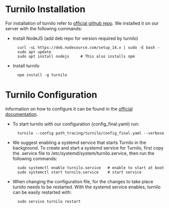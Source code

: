 # Turnilo Installation

For installation of turnilo refer to [official github repo](https://github.com/allegro/turnilo). We installed it on our server with the following commands:

- Install NodeJS (add deb repo for version required by turnilo)

        curl -sL https://deb.nodesource.com/setup_14.x | sudo -E bash -
        sudo apt update
        sudo apt install nodejs     # This also installs npm

- Install turnilo

        npm install -g turnilo



# Turnilo Configuration

Information on how to configure it can be found in the [official documentation](https://allegro.github.io/turnilo/).

- To start turnilo with our configuration (config_final.yaml) run:

        turnilo --config path_tracing/turnilo/config_final.yaml --verbose

- We suggest enabling a systemd service that starts Turnilo in the background. To create and start a systemd service for Turnilo, first copy the .service file to /etc/systemd/system/turnilo.service, then run the following commands: 

        sudo systemctl enable turnilo.service   # enable to start at boot
        sudo systemctl start turnilo.service    # start service

- When changing the configuration file, for the changes to take place turnilo needs to be restarted. With the systemd service enables, turnilo can be easily restarted with:

        sudo service turnilo restart